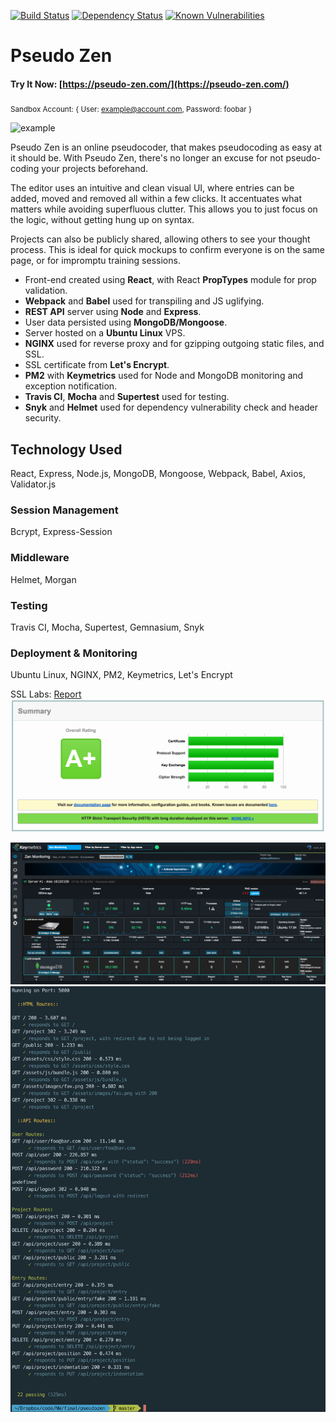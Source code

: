 [![Build Status](https://travis-ci.org/Alek-S/pseudozen.svg?branch=master)](https://travis-ci.org/Alek-S/pseudozen)
[![Dependency Status](https://gemnasium.com/badges/github.com/Alek-S/pseudozen.svg)](https://gemnasium.com/github.com/Alek-S/pseudozen)
[![Known Vulnerabilities](https://snyk.io/test/github/alek-s/pseudozen/badge.svg)](https://snyk.io/test/github/alek-s/pseudozen)

# Pseudo Zen

#### Try It Now: [https://pseudo-zen.com/](https://pseudo-zen.com/)
<sub>Sandbox Account: { User: example@account.com, Password: foobar }</sub>
 

![example](./screenshot/example.gif)

Pseudo Zen is an online pseudocoder, that makes pseudocoding as easy at it should be. With Pseudo Zen, there's no longer an excuse for not pseudo-coding your projects beforehand.

The editor uses an intuitive and clean visual UI, where entries can be added, moved and removed all within a few clicks. It accentuates what matters while avoiding superfluous clutter. This allows you to just focus on the logic, without getting hung up on syntax.

Projects can also be publicly shared, allowing others to see your thought process. This is ideal for quick mockups to confirm everyone is on the same page, or for impromptu training sessions.

* Front-end created using __React__, with React __PropTypes__ module for prop validation. 
* __Webpack__ and __Babel__ used for transpiling and JS uglifying. 
* __REST API__ server using __Node__ and __Express__. 
* User data persisted using __MongoDB/Mongoose__. 
* Server hosted on a __Ubuntu Linux__ VPS. 
* __NGINX__ used for reverse proxy and for gzipping outgoing static files, and SSL. 
* SSL certificate from __Let's Encrypt__.
* __PM2__ with __Keymetrics__ used for Node and MongoDB monitoring and exception notification. 
* __Travis CI__, __Mocha__ and __Supertest__ used for testing. 
* __Snyk__ and __Helmet__ used for dependency vulnerability check and header security.

 ## Technology Used
 React, Express, Node.js, MongoDB, Mongoose, Webpack, Babel, Axios, Validator.js
 
 ### Session Management
 Bcrypt, Express-Session
 
 ### Middleware
 Helmet, Morgan
 
 ### Testing
 Travis CI, Mocha, Supertest, Gemnasium, Snyk
 
 ### Deployment & Monitoring
 Ubuntu Linux, NGINX, PM2, Keymetrics, Let's Encrypt

SSL Labs: [Report](https://www.ssllabs.com/ssltest/analyze.html?d=pseudo-zen.com)
<img src="./screenshot/ssl-test.png">

<img src="./screenshot/keymetrics.png">

<img src="./screenshot/test.png" width="700">

